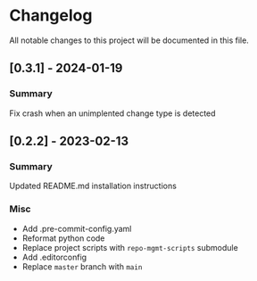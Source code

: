 # Changelog

All notable changes to this project will be documented in this file.

## [0.3.1] - 2024-01-19

### Summary

Fix crash when an unimplented change type is detected

## [0.2.2] - 2023-02-13

### Summary

Updated README.md installation instructions

### Misc

- Add .pre-commit-config.yaml
- Reformat python code
- Replace project scripts with `repo-mgmt-scripts` submodule
- Add .editorconfig
- Replace `master` branch with `main`
